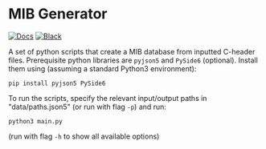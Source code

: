 # MIB Generator
[![Docs](https://img.shields.io/badge/docs-2023_08_30-green)](docs/_build/index.html)
[![Black](https://img.shields.io/badge/code_style-black-black)](https://github.com/psf/black)

A set of python scripts that create a MIB database from inputted C-header files.
Prerequisite python libraries are `pyjson5` and `PySide6` (optional). Install them using (assuming a standard Python3 environment):
```
pip install pyjson5 PySide6
``` 
To run the scripts, specify the relevant input/output paths in "data/paths.json5"  (or run with flag `-p`) and run:
```
python3 main.py
```
(run with flag `-h` to show all available options)
